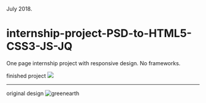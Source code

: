 July 2018. 
# internship-project-PSD-to-HTML5-CSS3-JS-JQ
One page internship project with responsive design. No frameworks.



finished project
![](https://user-images.githubusercontent.com/38791036/43609382-1d728d2c-96a4-11e8-974c-bfc3e1e798fd.jpg)

--------------


original design
![greenearth](https://user-images.githubusercontent.com/38791036/43609562-a961b16e-96a4-11e8-98e8-7cbf3cb53dc4.jpg)

